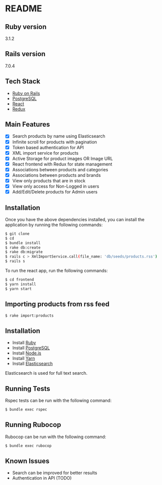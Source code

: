 # README

## Ruby version
3.1.2

## Rails version
7.0.4

## Tech Stack

* [Ruby on Rails](http://rubyonrails.org/)
* [PostgreSQL](https://www.postgresql.org/)
* [React](https://facebook.github.io/react/)
* [Redux](http://redux.js.org/)
  
## Main Features
- [x] Search products by name using Elasticsearch
- [x] Infinite scroll for products with pagination
- [x] Token based authentication for API
- [x] XML import service for products
- [x] Active Storage for product images OR Image URL
- [x] React frontend with Redux for state management
- [x] Associations between products and categories
- [x] Associations between products and brands 
- [x] View only products that are in stock
- [x] View only access for Non-Logged in users
- [x] Add/Edit/Delete products for Admin users

## Installation
Once you have the above dependencies installed, you can install the application by running the following commands:

```bash
$ git clone
$ cd
$ bundle install
$ rake db:create
$ rake db:migrate
$ rails c > XmlImportService.call(file_name: 'db/seeds/products.rss') 
$ rails s
```

To run the react app, run the following commands:

```bash
$ cd frontend
$ yarn install
$ yarn start
```

## Importing products from rss feed

```bash
$ rake import:products
```

## Installation

* Install [Ruby](https://www.ruby-lang.org/en/documentation/installation/)
* Install [PostgreSQL](https://www.postgresql.org/download/)
* Install [Node.js](https://nodejs.org/en/download/)
* Install [Yarn](https://yarnpkg.com/en/docs/install)
* Install [Elasticsearch](https://www.elastic.co/guide/en/elasticsearch/reference/current/_installation.html)

Elasticsearch is used for full text search. 


## Running Tests

Rspec tests can be run with the following command:

```bash
$ bundle exec rspec
```

## Running Rubocop

Rubocop can be run with the following command:

```bash
$ bundle exec rubocop
```

## Known Issues
* Search can be improved for better results
* Authentication in API (TODO)